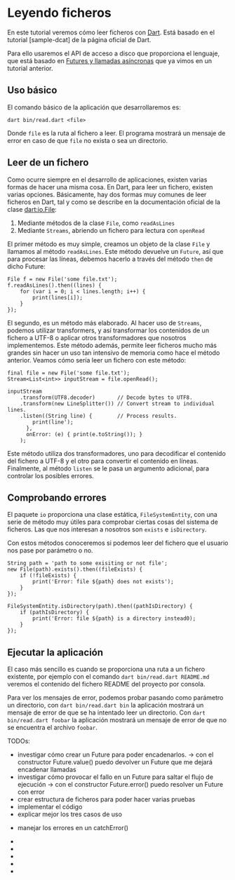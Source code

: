 # Leyendo ficheros

En este tutorial veremos cómo leer ficheros con [Dart]. Está basado en
el tutorial [sample-dcat] de la página oficial de Dart.

Para ello usaremos el API de acceso a disco que proporciona el lenguaje,
que está basado en [Futures y llamadas asíncronas] que ya vimos en
un tutorial anterior.

## Uso básico

El comando básico de la aplicación que desarrollaremos es:

    dart bin/read.dart <file>

Donde `file` es la ruta al fichero a leer. El programa mostrará un mensaje de
error en caso de que `file` no exista o sea un directorio.

## Leer de un fichero

Como ocurre siempre en el desarrollo de aplicaciones, existen varias formas
de hacer una misma cosa. En Dart, para leer un fichero, existen varias opciones.
Básicamente, hay dos formas muy comunes de leer ficheros en Dart, tal y como
se describe en la documentación oficial de la clase [dart:io.File]:

1. Mediante métodos de la clase `File`, como `readAsLines`
2. Mediante `Streams`, abriendo un fichero para lectura con `openRead`

El primer método es muy simple, creamos un objeto de la clase `File` y 
llamamos al método `readAsLines`. Este método devuelve un `Future`, así
que para procesar las líneas, debemos hacerlo a través del método `then`
de dicho Future:

```
File f = new File('some file.txt');
f.readAsLines().then((lines) {
    for (var i = 0; i < lines.length; i++) {
        print(lines[i]);
    }
});
```

El segundo, es un método más elaborado. Al hacer uso de `Streams`, podemos utilizar
transformers, y así transformar los contenidos de un fichero a UTF-8 o aplicar
otros transformadores que nosotros implementemos. Este método además, permite leer
ficheros mucho más grandes sin hacer un uso tan intensivo de memoria como hace el
método anterior. Veamos cómo sería leer un fichero con este método:

```
final file = new File('some file.txt');
Stream<List<int>> inputStream = file.openRead();

inputStream
    .transform(UTF8.decoder)       // Decode bytes to UTF8.
    .transform(new LineSplitter()) // Convert stream to individual lines.
    .listen((String line) {        // Process results.
        print(line');
      },
      onError: (e) { print(e.toString()); }
    );
```

Este método utiliza dos transformadores, uno para decodificar el contenido
del fichero a UTF-8 y el otro para convertir el contenido en líneas. Finalmente,
al método `listen` se le pasa un argumento adicional, para controlar los
posibles errores.

## Comprobando errores

El paquete `io` proporciona una clase estática, `FileSystemEntity`, con una
serie de método muy útiles para comprobar ciertas cosas del sistema de
ficheros. Las que nos interesan a nosotros son `exists` e `isDirectory`.

Con estos métodos conoceremos si podemos leer del fichero que el usuario
nos pase por parámetro o no.

```
String path = 'path to some exisiting or not file';
new File(path).exists().then((fileExists) {
    if (!fileExists) {
        print('Error: file ${path} does not exists');
    }
});

FileSystemEntity.isDirectory(path).then((pathIsDirectory) {
    if (pathIsDirectory) {
        print('Error: file ${path} is a directory instead0);
    }
});

```

## Ejecutar la aplicación

El caso más sencillo es cuando se proporciona una ruta a un fichero existente, por
ejemplo con el comando `dart bin/read.dart README.md` veremos el contenido del
fichero README del proyecto por consola.

Para ver los mensajes de error, podemos probar pasando como parámetro un directorio,
con `dart bin/read.dart bin` la aplicación mostrará un mensaje de error de que
se ha intentado leer un directorio. Con `dart bin/read.dart foobar` la aplicación
mostrará un mensaje de error de que no se encuentra el archivo `foobar`.

TODOs:
+ investigar cómo crear un Future para poder encadenarlos.
    -> con el constructor Future.value() puedo devolver un Future que me dejará
        encadenar llamadas
+ investigar cómo provocar el fallo en un Future para saltar el flujo de ejecución
    -> con el constructor Future.error() puedo resolver un Future con error
+ crear estructura de ficheros para poder hacer varias pruebas
+ implementar el código
+ explicar mejor los tres casos de uso
- manejar los errores en un catchError()
- 

- [Dart]: http://dartlang.org
- [Futures y llamadas asíncronas]: ../futures
- [sample-cat]: https://github.com/dart-lang/sample-dcat/
- [dart:io.File]: https://api.dartlang.org/apidocs/channels/be/dartdoc-viewer/dart:io.File



 
